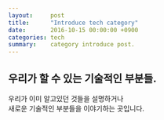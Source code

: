 ```yaml
---
layout:     post
title:      "Introduce tech category"
date:       2016-10-15 00:00:00 +0900
categories: tech
summary:    category introduce post.
---
```


## 우리가 할 수 있는 기술적인 부분들.

우리가 이미 알고있던 것들을 설명하거나<br>
새로운 기술적인 부분들을 이야기하는 곳입니다.